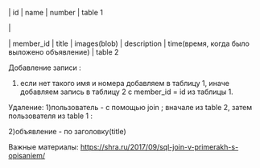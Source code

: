 | id | name | number |  table 1

  |

| member_id | title | images(blob) | description | time(время, когда было выложено объявление) | table 2

Добавление записи :
1) если нет такого имя и номера добавляем в таблицу 1, иначе добавляем запись в таблицу 2 с member_id = id из таблицы 1.

Удаление:
1)пользователь - с помощью join ; вначале из table 2, затем пользователя из table 1 :

2)объявление - по заголовку(title)

Важные материалы:
https://shra.ru/2017/09/sql-join-v-primerakh-s-opisaniem/
